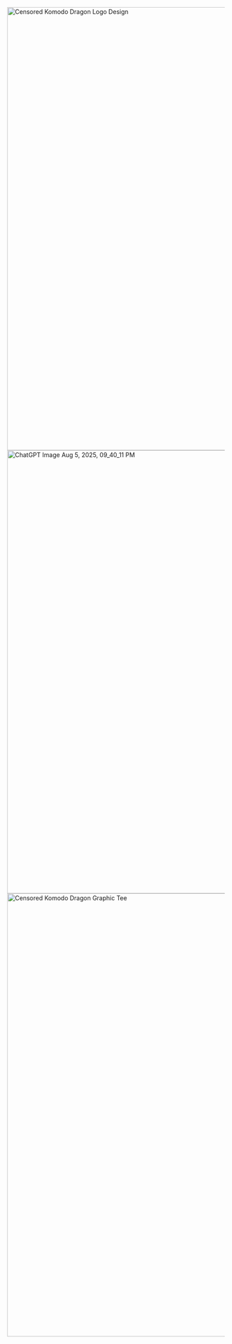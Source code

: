 <img width="1024" height="1024" alt="Censored Komodo Dragon Logo Design" src="https://github.com/user-attachments/assets/f92b74e2-85d5-4cb1-9d4b-74da686bd688" />
<img width="1536" height="1024" alt="ChatGPT Image Aug 5, 2025, 09_40_11 PM" src="https://github.com/user-attachments/assets/373009f8-ee63-4b5b-9315-46b368692ba6" />
<img width="1024" height="1024" alt="Censored Komodo Dragon Graphic Tee" src="https://github.com/user-attachments/assets/f8b0dbf6-5b69-4855-9986-3abf7640f3ee" />
